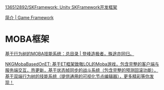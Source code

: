 [136512892/SKFramework: Unity SKFramework开发框架](https://github.com/136512892/SKFramework)

[简介 | Game Framework](https://gameframework.cn/document/)

# MOBA框架

[基于行为树的MOBA技能系统：总目录 | 登峰造极者，殊途亦同归。](https://www.lfzxb.top/nkgmoba-totaltabs/)

[NKGMobaBasedOnET: 基于ET框架致敬LOL的Moba游戏，包含完整的客户端与服务端交互，热更新，基于状态帧同步的战斗系统（包含完整的预测回滚功能），基于双端行为树的技能系统（提供通用的可视化节点编辑器），更多精彩等你发现！](https://gitee.com/NKG_admin/NKGMobaBasedOnET)

